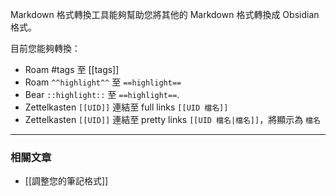 Markdown 格式轉換工具能夠幫助您將其他的 Markdown 格式轉換成 Obsidian 格式。

目前您能夠轉換：

- Roam #tags 至 [[tags]]
- Roam `^^highlight^^` 至 `==highlight==`
- Bear `::highlight::` 至 `==highlight==`.
- Zettelkasten `[[UID]]` 連結至 full links `[[UID 檔名]]`
- Zettelkasten `[[UID]]` 連結至 pretty links `[[UID 檔名|檔名]]`，將顯示為 `檔名`

---

### 相關文章

- [[調整您的筆記格式]]